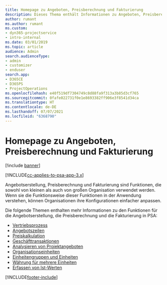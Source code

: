 ```yaml
---
title: Homepage zu Angeboten, Preisberechnung und Fakturierung
description: Dieses Thema enthält Informationen zu Angeboten, Preisberechnung und Fakturierung.
author: rumant
ms.author: rumant
ms.custom:
- dyn365-projectservice
- intro-internal
ms.date: 03/01/2019
ms.topic: article
audience: Admin
search.audienceType:
- admin
- customizer
- enduser
search.app:
- D365CE
- D365PS
- ProjectOperations
ms.openlocfilehash: e40f519df7304749c8d88fa9f313a3b85d3cf765
ms.sourcegitcommit: 0fafe022731f0e1e8693382ff906e3f8541d34ca
ms.translationtype: HT
ms.contentlocale: de-DE
ms.lasthandoff: 07/07/2021
ms.locfileid: "6368790"
---
```

# <a name="quoting-pricing-and-billing-home-page"></a>Homepage zu Angeboten, Preisberechnung und Fakturierung

[!include [banner](../includes/psa-now-project-operations.md)]

[!INCLUDE[cc-applies-to-psa-app-3.x](../includes/cc-applies-to-psa-app-3x.md)]

Angebotserstellung, Preisberechnung und Fakturierung sind Funktionen, die sowohl von kleinen als auch von großen Organisation verwendet werden. Wenn sie die Funktionsweise dieser Funktionen in der Anwendung verstehen, können Organisationen ihre Konfigurationen einfacher anpassen.

Die folgende Themen enthalten mehr Informationen zu den Funktionen für die Angebotserstellung, die Preisberechnung und die Fakturierung in PSA:

- [Vertriebsprozess](basic-sales-process.md)
- [Angebotszeilen](basic-quote-lines.md)
- [Preiskalkulation](basic-pricing.md)
- [Geschäfttransaktionen](basic-business-transactions.md)
- [Analysieren von Projektangeboten](basic-analyzing-quotes.md)
- [Organisationseinheiten](advanced-organizational.md)
- [Einheitengruppen und Einheiten](advanced-units.md)
- [Währung für mehrere Einheiten](advanced-currency.md)
- [Erfassen von Ist-Werten](advanced-actuals.md)


[!INCLUDE[footer-include](../includes/footer-banner.md)]